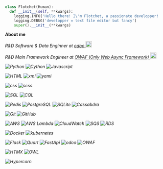```python

class Flotchet(Human):
  def __init__(self, **kwargs):
    logging.INFO('Hello there! I\'m Flotchet, a passionate developper!')
    logging.DEBUG('developper = text file editor but fancy')
    super().__init__(**kwargs)
 ```
**About me**

<p><em>R&D Software & Data Enginner at <a href="https://github.com/odoo">odoo <img itemprop="image" class="avatar flex-shrink-0 mb-3 mr-3 mb-md-0 mr-md-4" src="https://avatars.githubusercontent.com/u/6368483?s=200&amp;v=4" width="20" height="20" alt="@odoo"></a></p>
<p><em>R&D Main Framework Engineer at <a href="https://github.com/OWAF-Only-Web-Async-Framework"> OWAF (Only Web Async Framework) <img itemprop="image" class="avatar flex-shrink-0 mb-3 mr-3 mb-md-0 mr-md-4" src="https://avatars.githubusercontent.com/u/164944833?s=200&amp;v=4" width="20" height="20" alt="@OWAF-Only-Web-Async-Framework"></a></p>

![Python](https://img.shields.io/badge/Code-Python-informational?style=flat&logo=python&logoColor=white&color=6aa6f8)
![Cython](https://img.shields.io/badge/Code-Cython-informational?style=flat&logo=python&logoColor=white&color=6aa6f8)
![Javascript](https://img.shields.io/badge/Code-Javascript-informational?style=flat&logo=javascript&logoColor=white&color=6aa6f8)

![HTML](https://img.shields.io/badge/Markup-HTML-informational?style=flat&logo=html&logoColor=white&color=6aa6f8)
![xml](https://img.shields.io/badge/Markup-XML-informational?style=flat&logo=xml&logoColor=white&color=6aa6f8)
![yaml](https://img.shields.io/badge/Markup-YAML-informational?style=flat&logo=yaml&logoColor=white&color=6aa6f8)

![css](https://img.shields.io/badge/Other-CSS-informational?style=flat&logo=css&logoColor=white&color=6aa6f8)
![scss](https://img.shields.io/badge/Other-SCSS-informational?style=flat&logo=scss&logoColor=white&color=6aa6f8)

![SQL](https://img.shields.io/badge/Querry-SQL-informational?style=flat&logo=sql&logoColor=white&color=6aa6f8)
![CQL](https://img.shields.io/badge/Querry-CQL-informational?style=flat&logo=cql&logoColor=white&color=6aa6f8)

![Redis](https://img.shields.io/badge/Database-Redis-informational?style=flat&logo=redis&logoColor=white&color=6aa6f8)
![PostgreSQL](https://img.shields.io/badge/Database-PostgreSQL-informational?style=flat&logo=postgresql&logoColor=white&color=6aa6f8)
![SQLite](https://img.shields.io/badge/Database-SQLite-informational?style=flat&logo=sqlite&logoColor=white&color=6aa6f8)
![Cassabdra](https://img.shields.io/badge/Database-Cassandra-informational?style=flat&logo=apache-cassandra&logoColor=white&color=6aa6f8)

![Git](https://img.shields.io/badge/Tools-Git-informational?style=flat&logo=git&logoColor=white&color=6aa6f8)
![GitHub](https://img.shields.io/badge/Tools-GitHub-informational?style=flat&logo=github&logoColor=white&color=6aa6f8)

![AWS](https://img.shields.io/badge/Cloud-AWS-informational?style=flat&logo=amazon-aws&logoColor=white&color=6aa6f8)
![AWS Lambda](https://img.shields.io/badge/Compute-AWS_Lambda-informational?style=flat&logo=amazon-aws&logoColor=white&color=6aa6f8)
![CloudWatch](https://img.shields.io/badge/Monitoring-CloudWatch-informational?style=flat&logo=amazon-cloudwatch&logoColor=white&color=6aa6f8)
![SQS](https://img.shields.io/badge/Queue-SQS-informational?style=flat&logo=amazon-sqs&logoColor=white&color=6aa6f8)
![RDS](https://img.shields.io/badge/Tools-RDS-informational?style=flat&logo=amazon-rds&logoColor=white&color=6aa6f8)

![Docker](https://img.shields.io/badge/Containerization-Docker-informational?style=flat&logo=docker&logoColor=white&color=6aa6f8)
![kubernetes](https://img.shields.io/badge/Orchestration-kubernetes-informational?style=flat&logo=kubernetes&logoColor=white&color=6aa6f8)

![Flask](https://img.shields.io/badge/Framework-Flask-informational?style=flat&logo=flask&logoColor=white&color=6aa6f8)
![Quart](https://img.shields.io/badge/Framework-Quart-informational?style=flat&logo=quart&logoColor=white&color=6aa6f8)
![FastApi](https://img.shields.io/badge/Framework-FastAPI-informational?style=flat&logo=FastAPI&logoColor=white&color=6aa6f8)
![odoo](https://img.shields.io/badge/Framework-odoo-informational?style=flat&logo=odoo&logoColor=white&color=6aa6f8)
![OWAF](https://img.shields.io/badge/Framework-OWAF-informational?style=flat&logo=OWAF&logoColor=white&color=6aa6f8)

![HTMX](https://img.shields.io/badge/Framework-HTMX-informational?style=flat&logo=htmx&logoColor=white&color=6aa6f8)
![OWL](https://img.shields.io/badge/Framework-OWL-informational?style=flat&logo=owl&logoColor=white&color=6aa6f8)

![Hypercorn](https://img.shields.io/badge/webserver-Hypercorn-informational?style=flat&logo=hypercorn&logoColor=white&color=6aa6f8)
